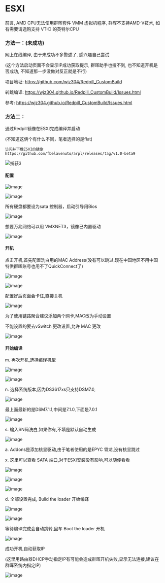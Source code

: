 # ESXI

前言, AMD CPU无法使用群晖套件 VMM 虚拟机程序, 群晖不支持AMD-V技术, 如有需要请选购支持 VT-D 的英特尔CPU

### 方法一：(未成功)

网上在线编译, 由于未成功不多赘述了, 感兴趣自己尝试

(这个方法启动页面不会显示IP成功获取提示, 群晖助手也搜不到, 也不知道开机是否成功, 不知道那一步没做对反正就是不行)

项目地址: https://github.com/wjz304/Redpill_CustomBuild

转跳编译: https://wjz304.github.io/Redpill_CustomBuild/Issues.html

参考: https://wjz304.github.io/Redpill_CustomBuild/Issues.html


### 方法二：

通过Redpill镜像在ESXI完成编译并启动

(不知道这俩个有什么不同，笔者选择的是flat)

    访问并下载ESXI的镜像
    https://github.com/fbelavenuto/arpl/releases/tag/v1.0-beta9   
    
![捕获3](https://user-images.githubusercontent.com/59044398/211724125-df18c734-bdfe-4ede-bdcd-00f35e384294.PNG)

#### 配置
 
![image](https://user-images.githubusercontent.com/59044398/211724504-e6148a1b-326a-4eeb-b4c1-9dd704b467ad.png)

![image](https://user-images.githubusercontent.com/59044398/211724838-84b27c1a-ee2b-425c-92af-37ce60a1fac8.png)

所有硬盘都要设为sata 控制器，启动引导用Bios 

![image](https://user-images.githubusercontent.com/59044398/211725170-8aae0f84-357f-44ba-b1d5-67113bbea24a.png)
    
想要万兆网络可以用 VMXNET3，镜像已内置驱动    
    
![image](https://user-images.githubusercontent.com/59044398/211724572-2872a690-a4b5-4036-9e84-963e75469165.png)
   
#### 开机

点击开机,首先配置洗白用的MAC Address(没有可以跳过,现在中国地区不用中国特供群晖账号也用不了QuickConnect了)
 


![image](https://user-images.githubusercontent.com/59044398/212305844-23e12c5f-210c-4384-adaa-c5eee386b705.png)

 
![image](https://user-images.githubusercontent.com/59044398/212305727-70c963a2-af6f-4432-afb1-70abf0053c62.png)
    
配置好后页面会卡住,直接关机
    
![image](https://user-images.githubusercontent.com/59044398/212307166-50ed8d4f-619e-467f-9450-88e63d1604e2.png)

为了使用链路聚合建议添加两个网卡,MAC改为手动设置

不能设置的要去vSwitch 更改设置,允许 MAC 更改

![image](https://user-images.githubusercontent.com/59044398/212307489-dcf9c007-57d0-4b4a-a24a-7b79c6b45a60.png)


#### 开始编译

m. 再次开机,选择编译机型

![image](https://user-images.githubusercontent.com/59044398/212332940-977629e4-9c07-4718-83d2-44d45ea050ed.png)

![image](https://user-images.githubusercontent.com/59044398/212333082-927f4923-121e-436a-a719-b6e62757e631.png)

n. 选择系统版本,因为DS3617xs只支持DSM7.0,

![image](https://user-images.githubusercontent.com/59044398/212333200-9eb6474d-ba11-4fc2-a153-5a7ed5df166d.png)

最上面最新的是DSM7.1.1,中间是7.1.0,下面是7.0.1

![image](https://user-images.githubusercontent.com/59044398/212333427-8f310b02-a2b7-46e2-9920-e0fa61f5234e.png)

s. 输入SN码洗白,如果你有,不填是默认自动生成

![image](https://user-images.githubusercontent.com/59044398/212333924-7449fa95-bd81-4244-8ccb-98a79e86d619.png)

a. Addons是添加核显驱动,由于笔者使用的是EPYC 霄龙,没有核显跳过
 
x. 这里可以查看 SATA 端口,对于ESXI安装没有影响,可以随便看看

![image](https://user-images.githubusercontent.com/59044398/212334357-b521ecc2-a819-4027-a7a8-4bf9bfcf82e1.png)

![image](https://user-images.githubusercontent.com/59044398/212335200-893df76b-03cf-4b7d-b609-519c2cf102e0.png)

![image](https://user-images.githubusercontent.com/59044398/212335547-c324a1eb-3bab-4156-97c9-d256c4738a47.png)

d. 全部设置完成, Bulid the loader 开始编译

![image](https://user-images.githubusercontent.com/59044398/212335843-de672bf5-2fcd-446a-aec0-cd650a1ecaea.png)

![image](https://user-images.githubusercontent.com/59044398/212335996-260d405c-b91b-41bb-8b55-5ce4508f58ca.png)

等待编译完成会自动跳转,回车 Boot the loader 开机

![image](https://user-images.githubusercontent.com/59044398/212336130-3d068b11-ffa8-4cd3-9572-dd47376d13be.png)

成功开机,自动获取IP

(这里用路由器DHCP手动指定IP有可能会造成群晖开机失败,显示无法连接,建议在群晖系统内指定IP)

![image](https://user-images.githubusercontent.com/59044398/212336378-e55a77f7-7db1-4980-985a-063cadb9b5de.png)




